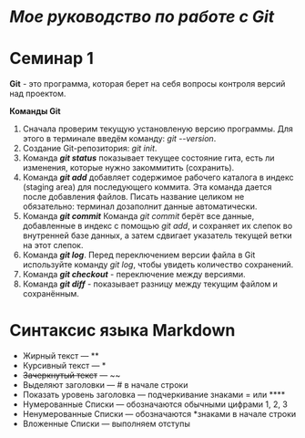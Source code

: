 # *Мое руководство по работе с Git*
# Семинар 1
**Git** - это программа, которая берет
на себя вопросы контроля версий
над проектом.

**Команды Git**

1. Сначала проверим текущую установленую версию программы. Для этого в терминале введём команду: *git --version*.
2. Создание Git-репозитория: *git init*.
3. Команда ***git status*** показывает текущее состояние гита, есть ли изменения, которые нужно закоммитить (сохранить).
4. Команда ***git add*** добавляет содержимое рабочего каталога в индекс (staging area) для последующего коммита. Эта команда дается после добавления файлов. Писать название целиком не обязательно: терминал дозаполнит данные автоматически.
5. Команда ***git commit*** Команда *git commit* берёт все данные, добавленные в индекс с помощью *git add*, и сохраняет их
слепок во внутренней базе данных, а затем сдвигает указатель текущей ветки на этот слепок.
6. Команда ***git log***. Перед переключением версии файла в Git используйте команду *git log*, чтобы увидеть количество сохранений.
7. Команда ***git checkout*** - переключение между версиями. 
8. Команда ***git diff*** - показывает разницу между текущим файлом и сохранённым.
 
# **Синтаксис языка Markdown**
* Жирный текст — **
* Курсивный текст — *
* ~~Зачеркнутый текст~~ — ~~
* Выделяют заголовки — # в начале строки
* Показать уровень заголовка —
подчеркивание знаками = или ****
* Нумерованные Списки — обозначаются
обычными цифрами 1, 2, 3
* Ненумерованные Списки — обозначаются
*знаками в начале строки
* Вложенные Списки — выполняем отступы 